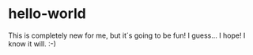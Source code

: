 # hello-world
This is completely new for me, but it´s going to be fun! I guess... I hope! I know it will. :-)

